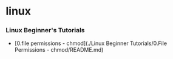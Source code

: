 # linux
### Linux Beginner's Tutorials

- [0.file permissions - chmod](./Linux Beginner Tutorials/0.File Permissions - chmod/README.md)

